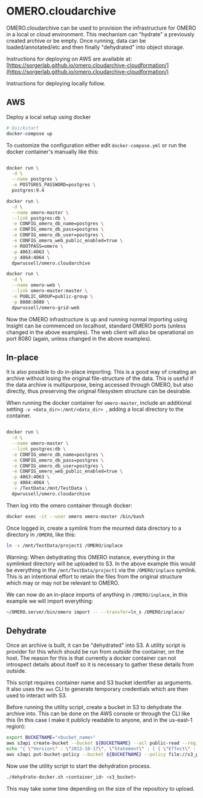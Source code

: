 OMERO.cloudarchive
==================

OMERO.cloudarchive can be used to provision the infrastructure for OMERO in a
local or cloud environment. This mechanism can "hydrate" a previously created
archive or be empty. Once running, data can be loaded/annotated/etc and then
finally "dehydrated" into object storage.

Instructions for deploying on AWS are available at:
[https://sorgerlab.github.io/omero.cloudarchive-cloudformation/](https://sorgerlab.github.io/omero.cloudarchive-cloudformation/)

Instructions for deploying locally follow.

AWS
---

Deploy a local setup using docker

```bash
# Quickstart
docker-compose up
```

To customize the configuration either edit `docker-compose.yml` or run the
docker container's manually like this:

```bash

docker run \
  -d \
  --name postgres \
  -e POSTGRES_PASSWORD=postgres \
  postgres:9.4

docker run \
  -d \
  --name omero-master \
  --link postgres:db \
  -e CONFIG_omero_db_name=postgres \
  -e CONFIG_omero_db_pass=postgres \
  -e CONFIG_omero_db_user=postgres \
  -e CONFIG_omero_web_public_enabled=true \
  -e ROOTPASS=omero \
  -p 4063:4063 \
  -p 4064:4064 \
  dpwrussell/omero.cloudarchive

docker run \
  -d \
  --name omero-web \
  --link omero-master:master \
  -e PUBLIC_GROUP=public-group \
  -p 8080:8080 \
  dpwrussell/omero-grid-web
```

Now the OMERO infrastructure is up and running normal importing using Insight
can be commenced on localhost, standard OMERO ports (unless changed in the
above examples). The web client will also be operational on port 8080 (again,
unless changed in the above examples).

In-place
--------

It is also possible to do in-place importing. This is a good way of creating
an archive without losing the original file-structure of the data. This is
useful if the data archive is multipurpose, being accessed through OMERO, but
also directly, thus preserving the original filesystem structure can be
desirable.

When running the docker container for `omero-master`, include an additional
setting `-v <data_dir>:/mnt/<data_dir> `, adding a local directory to the
container.

```bash

docker run \
  -d \
  --name omero-master \
  --link postgres:db \
  -e CONFIG_omero_db_name=postgres \
  -e CONFIG_omero_db_pass=postgres \
  -e CONFIG_omero_db_user=postgres \
  -e CONFIG_omero_web_public_enabled=true \
  -p 4063:4063 \
  -p 4064:4064 \
  -v /TestData:/mnt/TestData \
  dpwrussell/omero.cloudarchive
```

Then log into the omero container through docker:

```bash
docker exec -it --user omero omero-master /bin/bash
```

Once logged in, create a symlink from the mounted data directory to a directory
in `/OMERO`, like this:

```bash
ln -s /mnt/TestData/project1 /OMERO/inplace
```

Warning: When dehydrating this OMERO instance, everything in the symlinked
directory will be uploaded to S3. In the above example this would be everything
in the `/mnt/TestData/project1` via the `/OMERO/inplace` symlink. This is an
intentional effort to retain the files from the original structure which may
or may not be relevant to OMERO.

We can now do an in-place imports of anything in `/OMERO/inplace`, in this
example we will import everything:

```bash
~/OMERO.server/bin/omero import -- --transfer=ln_s /OMERO/inplace/
```

Dehydrate
---------

Once an archive is built, it can be "dehydrated" into S3. A utility script is
provider for this which should be run from *outside* the container, on the
host. The reason for this is that currently a docker container can not
introspect details about itself so it is necessary to gather these details
from outside.

This script requires container name and S3 bucket identifier as arguments. It
also uses the `aws` CLI to generate temporary credentials which are then used
to interact with S3.

Before running the utility script, create a bucket in S3 to dehydrate the
archive into. This can be done on the AWS console or through the CLI like this
(In this case I make it publicly readable to anyone, and in the us-east-1
region):

```bash
export BUCKETNAME="<bucket_name>"
aws s3api create-bucket --bucket ${BUCKETNAME} --acl public-read --region us-east-1
echo "{ \"Version\" : \"2012-10-17\", \"Statement\" : [ { \"Effect\" : \"Allow\", \"Principal\" : \"*\", \"Resource\" : [ \"arn:aws:s3:::ionewfioewn9023/*\" ], \"Sid\" : \"PublicReadGetObject\", \"Action\" : [ \"s3:GetObject\" ] } ] }" > s3_public.json
aws s3api put-bucket-policy --bucket ${BUCKETNAME} --policy file://s3_public.json --region us-east-1
```

Now use the utility script to start the dehydration process.

```bash
./dehydrate-docker.sh <container_id> <s3_bucket>
```

This may take some time depending on the size of the repository to upload.
